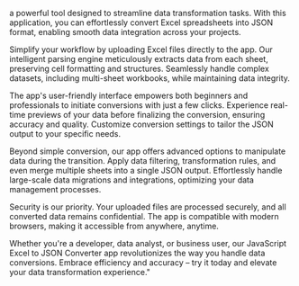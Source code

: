 a powerful tool designed to streamline data transformation tasks. With this application, you can effortlessly convert Excel spreadsheets into JSON format, enabling smooth data integration across your projects.

Simplify your workflow by uploading Excel files directly to the app. Our intelligent parsing engine meticulously extracts data from each sheet, preserving cell formatting and structures. Seamlessly handle complex datasets, including multi-sheet workbooks, while maintaining data integrity.

The app's user-friendly interface empowers both beginners and professionals to initiate conversions with just a few clicks. Experience real-time previews of your data before finalizing the conversion, ensuring accuracy and quality. Customize conversion settings to tailor the JSON output to your specific needs.

Beyond simple conversion, our app offers advanced options to manipulate data during the transition. Apply data filtering, transformation rules, and even merge multiple sheets into a single JSON output. Effortlessly handle large-scale data migrations and integrations, optimizing your data management processes.

Security is our priority. Your uploaded files are processed securely, and all converted data remains confidential. The app is compatible with modern browsers, making it accessible from anywhere, anytime.

Whether you're a developer, data analyst, or business user, our JavaScript Excel to JSON Converter app revolutionizes the way you handle data conversions. Embrace efficiency and accuracy – try it today and elevate your data transformation experience."

